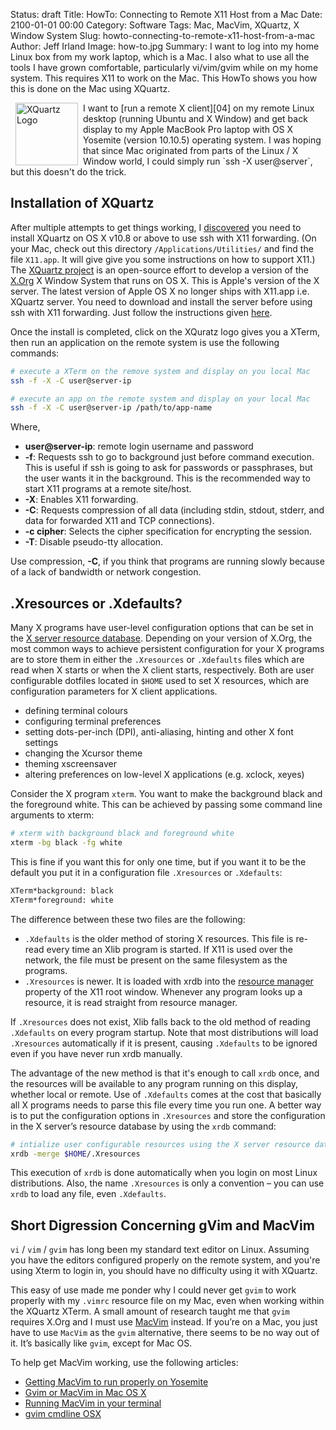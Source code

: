 Status: draft
Title: HowTo: Connecting to Remote X11 Host from a Mac
Date: 2100-01-01 00:00
Category: Software
Tags: Mac, MacVim, XQuartz, X Window System
Slug: howto-connecting-to-remote-x11-host-from-a-mac
Author: Jeff Irland
Image: how-to.jpg
Summary: I want to log into my home Linux box from my work laptop, which is a Mac.  I also what to use all the tools I  have grown comfortable, particularly vi/vim/gvim while on my home system.  This requires X11 to work on the Mac.  This HowTo shows you how this is done on the Mac using XQuartz.

<a href="http://www.xquartz.org/index.html">
    <img class="img-rounded" style="margin: 0px 8px; float: left" title="The XQuartz project is an open-source effort to develop a version of the X.Org X Window System that runs on OS X." alt="XQuartz Logo" src="{filename}/images/xquartz-logo.jpg" width="100" height="100" />
</a>
I want to [run a remote X client][04] on my remote Linux desktop (running Ubuntu and X Window)
and get back display to my Apple MacBook Pro laptop with
OS X Yosemite (version 10.10.5) operating system.
I was hoping that since Mac originated from parts of the Linux / X Window world,
I could simply run `ssh -X user@server`,
but this doesn't do the trick.

## Installation of XQuartz
After multiple attempts to get things working,
I [discovered][03] you need to install XQuartz
on OS X v10.8 or above to use ssh with X11 forwarding.
(On your Mac, check out this directory `/Applications/Utilities/` and find the file `X11.app`.
It will give give you some instructions on how to support X11.)
The [XQuartz project][01] is an open-source effort to develop
a version of the [X.Org][05] X Window System that runs on OS X.
This is Apple's version of the X server.
The latest version of Apple OS X no longer ships with X11.app i.e. XQuartz server.
You need to download and install the server before using ssh with X11 forwarding.
Just follow the instructions given [here][03].

Once the install is completed,
click on the XQuratz logo gives you a XTerm,
then run an application on the remote system is use the following commands:

```bash
# execute a XTerm on the remove system and display on you local Mac
ssh -f -X -C user@server-ip

# execute an app on the remote system and display on your local Mac
ssh -f -X -C user@server-ip /path/to/app-name
```

Where,

* **user@server-ip**: remote login username and password
* **-f**: Requests ssh to go to background just before command execution. This is useful if ssh is going to ask for passwords or passphrases, but the user wants it in the background. This is the recommended way to start X11 programs at a remote site/host.
* **-X**: Enables X11 forwarding.
* **-C**: Requests compression of all data (including stdin, stdout, stderr, and data for forwarded X11 and TCP connections).
* **-c cipher**: Selects the cipher specification for encrypting the session.
* **-T**: Disable pseudo-tty allocation.

Use compression, **-C**,
if you think that programs are running slowly because of a lack of bandwidth or network congestion.

## .Xresources or .Xdefaults?
Many X programs have user-level configuration options that can be set in the [X server resource database][06].
Depending on your version of X.Org,
the most common ways to achieve persistent configuration for your X programs are to store them in either
the `.Xresources` or `.Xdefaults` files which are read when X starts or when the X client starts, respectively.
Both are user configurable dotfiles located in `$HOME` used to set X resources,
which are configuration parameters for X client applications.

* defining terminal colours
* configuring terminal preferences
* setting dots-per-inch (DPI), anti-aliasing, hinting and other X font settings
* changing the Xcursor theme
* theming xscreensaver
* altering preferences on low-level X applications (e.g. xclock, xeyes)

Consider the X program `xterm`.
You want to make the background black and the foreground white.
This can be achieved by passing some command line arguments to xterm:

```bash
# xterm with background black and foreground white
xterm -bg black -fg white
```

This is fine if you want this for only one time,
but if you want it to be the default you put it in a configuration file
`.Xresources` or `.Xdefaults`:

```bash
XTerm*background: black
XTerm*foreground: white
```

The difference between these two files are the following:

* `.Xdefaults` is the older method of storing X resources.
This file is re-read every time an Xlib program is started.
If X11 is used over the network, the file must be present on the same filesystem as the programs.
* `.Xresources` is newer. It is loaded with xrdb into the [resource manager][07] property of the X11 root window.
Whenever any program looks up a resource, it is read straight from resource manager.

If `.Xresources` does not exist,
Xlib falls back to the old method of reading `.Xdefaults` on every program startup.
Note that most distributions will load `.Xresources` automatically if it is present,
causing `.Xdefaults` to be ignored even if you have never run xrdb manually.

The advantage of the new method is that it's enough to call `xrdb` once,
and the resources will be available to any program running on this display,
whether local or remote.
Use of `.Xdefaults` comes at the cost that basically
all X programs needs to parse this file every time you run one.
A better way is to put the configuration options in `.Xresources`
and store the configuration in the X server’s resource database by using the `xrdb` command:

```bash
# intialize user configurable resources using the X server resource database utility, xrdb
xrdb -merge $HOME/.Xresources
```

This execution of `xrdb` is done automatically when you login on most Linux distributions.
Also, the name `.Xresources` is only a convention –
you can use `xrdb` to load any file, even `.Xdefaults`.

## Short Digression Concerning gVim and MacVim
`vi` / `vim` / `gvim` has long been my standard text editor on Linux.
Assuming you have the editors configured properly on the remote system,
and you're using Xterm to login in,
you should have no difficulty using it with XQuartz.

This easy of use made me ponder why I could never get `gvim`
to work properly with my `.vimrc` resource file on my Mac,
even when working within the XQuartz XTerm.
A small amount of research taught me that `gvim` requires
X.Org and I must use [MacVim][08] instead.
If you’re on a Mac, you just have to use `MacVim` as the `gvim` alternative,
there seems to be no way out of it.
It’s basically like `gvim`, except for Mac OS.

To help get MacVim working, use the following articles:

* [Getting MacVim to run properly on Yosemite](http://awebfactory.com/node/541)
* [Gvim or MacVim in Mac OS X](http://stackoverflow.com/questions/21012203/gvim-or-macvim-in-mac-os-x)
* [Running MacVim in your terminal](http://effectif.com/vim/running-vim-with-ruby-support-in-terminal)
* [gvim cmdline OSX](http://renesd.blogspot.com/2009/08/gvim-cmdline-osx-macvim-from-terminal.html)



[01]:http://www.xquartz.org/
[02]:http://docstore.mik.ua/orelly/networking_2ndEd/ssh/ch09_03.htm
[03]:http://www.cyberciti.biz/faq/apple-osx-mountain-lion-mavericks-install-xquartz-server/
[04]:http://docstore.mik.ua/orelly/unix3/upt/ch06_10.htm
[05]:http://www.x.org/wiki/
[06]:https://en.wikipedia.org/wiki/X_resources
[07]:https://tronche.com/gui/x/xlib/resource-manager/
[08]:http://macvim-dev.github.io/macvim/
